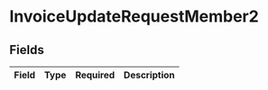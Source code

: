 # InvoiceUpdateRequestMember2


## Fields

| Field       | Type        | Required    | Description |
| ----------- | ----------- | ----------- | ----------- |